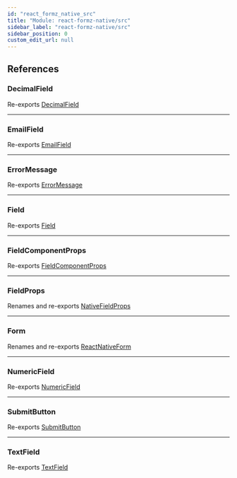 ```yaml
---
id: "react_formz_native_src"
title: "Module: react-formz-native/src"
sidebar_label: "react-formz-native/src"
sidebar_position: 0
custom_edit_url: null
---
```


## References

### DecimalField

Re-exports [DecimalField](react_formz_native_src_components_Field_Field_extras.md#decimalfield)

___

### EmailField

Re-exports [EmailField](react_formz_native_src_components_Field_Field_extras.md#emailfield)

___

### ErrorMessage

Re-exports [ErrorMessage](react_formz_native_src_components_ErrorMessage_ErrorMessage.md#errormessage)

___

### Field

Re-exports [Field](react_formz_native_src_components_Field_Field.md#field)

___

### FieldComponentProps

Re-exports [FieldComponentProps](../interfaces/react_formz_native_src_components_Field_Field_types.FieldComponentProps.md)

___

### FieldProps

Renames and re-exports [NativeFieldProps](../interfaces/react_formz_native_src_components_Field_Field_types.NativeFieldProps.md)

___

### Form

Renames and re-exports [ReactNativeForm](react_formz_native_src_components_Form_Form.md#reactnativeform)

___

### NumericField

Re-exports [NumericField](react_formz_native_src_components_Field_Field_extras.md#numericfield)

___

### SubmitButton

Re-exports [SubmitButton](react_formz_native_src_components_SubmitButton_SubmitButton.md#submitbutton)

___

### TextField

Re-exports [TextField](react_formz_native_src_components_Field_Field_extras.md#textfield)

